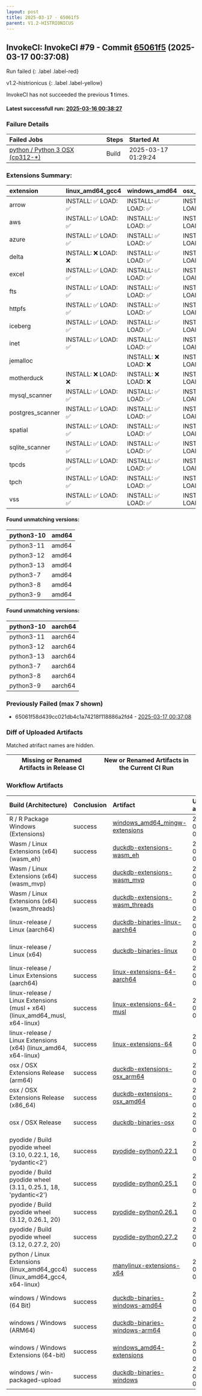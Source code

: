 ```yaml
---
layout: post
title: 2025-03-17 - 65061f5
parent: V1.2-HISTRIONICUS
---
```



## InvokeCI: InvokeCI #79 - Commit [65061f5](https://github.com/duckdb/duckdb/actions/runs/13889063558) (2025-03-17 00:37:08)
 Run failed
{: .label .label-red}

v1.2-histrionicus
{: .label .label-yellow}

InvokeCI has not succeeded the previous **1** times.
#### Latest successfull run: [ 2025-03-16 00:38:27 ](https://github.com/duckdb/duckdb/actions/runs/13878146374)

### Failure Details

| Failed Jobs                                                                                                  | Steps   | Started At          |
|:-------------------------------------------------------------------------------------------------------------|:--------|:--------------------|
| [python / Python 3 OSX (cp312-*)](https://github.com/duckdb/duckdb/actions/runs/13889063558/job/38858379859) | Build   | 2025-03-17 01:29:24 |

### Extensions Summary:

| extension        | linux_amd64_gcc4   | windows_amd64      | osx_arm64          | linux_arm64        | osx_amd64          |
|:-----------------|:-------------------|:-------------------|:-------------------|:-------------------|:-------------------|
| arrow            | INSTALL: ✅ LOAD: ✅ | INSTALL: ✅ LOAD: ✅ | INSTALL: ✅ LOAD: ✅ | INSTALL: ✅ LOAD: ✅ | INSTALL: ✅ LOAD: ✅ |
| aws              | INSTALL: ✅ LOAD: ✅ | INSTALL: ✅ LOAD: ✅ | INSTALL: ✅ LOAD: ✅ | INSTALL: ✅ LOAD: ✅ | INSTALL: ✅ LOAD: ✅ |
| azure            | INSTALL: ✅ LOAD: ✅ | INSTALL: ✅ LOAD: ✅ | INSTALL: ✅ LOAD: ✅ | INSTALL: ✅ LOAD: ✅ | INSTALL: ✅ LOAD: ✅ |
| delta            | INSTALL: ❌ LOAD: ❌ | INSTALL: ✅ LOAD: ✅ | INSTALL: ✅ LOAD: ✅ | INSTALL: ❌ LOAD: ❌ | INSTALL: ✅ LOAD: ✅ |
| excel            | INSTALL: ✅ LOAD: ✅ | INSTALL: ✅ LOAD: ✅ | INSTALL: ✅ LOAD: ✅ | INSTALL: ✅ LOAD: ✅ | INSTALL: ✅ LOAD: ✅ |
| fts              | INSTALL: ✅ LOAD: ✅ | INSTALL: ✅ LOAD: ✅ | INSTALL: ✅ LOAD: ✅ | INSTALL: ✅ LOAD: ✅ | INSTALL: ✅ LOAD: ✅ |
| httpfs           | INSTALL: ✅ LOAD: ✅ | INSTALL: ✅ LOAD: ✅ | INSTALL: ✅ LOAD: ✅ | INSTALL: ✅ LOAD: ✅ | INSTALL: ✅ LOAD: ✅ |
| iceberg          | INSTALL: ✅ LOAD: ✅ | INSTALL: ✅ LOAD: ✅ | INSTALL: ✅ LOAD: ✅ | INSTALL: ✅ LOAD: ✅ | INSTALL: ✅ LOAD: ✅ |
| inet             | INSTALL: ✅ LOAD: ✅ | INSTALL: ✅ LOAD: ✅ | INSTALL: ✅ LOAD: ✅ | INSTALL: ✅ LOAD: ✅ | INSTALL: ✅ LOAD: ✅ |
| jemalloc         |                    | INSTALL: ❌ LOAD: ❌ | INSTALL: ❌ LOAD: ❌ |                    | INSTALL: ❌ LOAD: ❌ |
| motherduck       | INSTALL: ❌ LOAD: ❌ | INSTALL: ❌ LOAD: ❌ | INSTALL: ❌ LOAD: ❌ | INSTALL: ❌ LOAD: ❌ | INSTALL: ❌ LOAD: ❌ |
| mysql_scanner    | INSTALL: ✅ LOAD: ✅ | INSTALL: ✅ LOAD: ✅ | INSTALL: ✅ LOAD: ✅ | INSTALL: ✅ LOAD: ✅ | INSTALL: ✅ LOAD: ✅ |
| postgres_scanner | INSTALL: ✅ LOAD: ✅ | INSTALL: ✅ LOAD: ✅ | INSTALL: ✅ LOAD: ✅ | INSTALL: ✅ LOAD: ✅ | INSTALL: ✅ LOAD: ✅ |
| spatial          | INSTALL: ✅ LOAD: ✅ | INSTALL: ✅ LOAD: ✅ | INSTALL: ✅ LOAD: ✅ | INSTALL: ✅ LOAD: ✅ | INSTALL: ✅ LOAD: ✅ |
| sqlite_scanner   | INSTALL: ✅ LOAD: ✅ | INSTALL: ✅ LOAD: ✅ | INSTALL: ✅ LOAD: ✅ | INSTALL: ✅ LOAD: ✅ | INSTALL: ✅ LOAD: ✅ |
| tpcds            | INSTALL: ✅ LOAD: ✅ | INSTALL: ✅ LOAD: ✅ | INSTALL: ✅ LOAD: ✅ | INSTALL: ✅ LOAD: ✅ | INSTALL: ✅ LOAD: ✅ |
| tpch             | INSTALL: ✅ LOAD: ✅ | INSTALL: ✅ LOAD: ✅ | INSTALL: ✅ LOAD: ✅ | INSTALL: ✅ LOAD: ✅ | INSTALL: ✅ LOAD: ✅ |
| vss              | INSTALL: ✅ LOAD: ✅ | INSTALL: ✅ LOAD: ✅ | INSTALL: ✅ LOAD: ✅ | INSTALL: ✅ LOAD: ✅ | INSTALL: ✅ LOAD: ✅ |

#### Found unmatching versions:

| python3-10   | amd64   |
|:-------------|:--------|
| python3-11   | amd64   |
| python3-12   | amd64   |
| python3-13   | amd64   |
| python3-7    | amd64   |
| python3-8    | amd64   |
| python3-9    | amd64   |

#### Found unmatching versions:

| python3-10   | aarch64   |
|:-------------|:----------|
| python3-11   | aarch64   |
| python3-12   | aarch64   |
| python3-13   | aarch64   |
| python3-7    | aarch64   |
| python3-8    | aarch64   |
| python3-9    | aarch64   |

### Previously Failed (max 7 shown)

- 65061f58d439cc021db4c1a74218f118886a2fd4 - [2025-03-17 00:37:08](https://github.com/duckdb/duckdb/actions/runs/13889063558)

### Diff of Uploaded Artifacts
Matched atrifact names are hidden.

| Missing or Renamed Artifacts in Release CI   | New or Renamed Artifacts in the Current CI Run   |
|----------------------------------------------|--------------------------------------------------|

### Workflow Artifacts

| Build (Architecture)                                                        | Conclusion   | Artifact                                                                                                         | Uploaded at         |
|:----------------------------------------------------------------------------|:-------------|:-----------------------------------------------------------------------------------------------------------------|:--------------------|
| R / R Package Windows (Extensions)                                          | success      | [windows_amd64_mingw-extensions](https://github.com/duckdb/duckdb/actions/runs/13889063558/artifacts/2761571597) | 2025-03-17 01:52:51 |
| Wasm / Linux Extensions (x64) (wasm_eh)                                     | success      | [duckdb-extensions-wasm_eh](https://github.com/duckdb/duckdb/actions/runs/13889063558/artifacts/2761454806)      | 2025-03-17 01:08:00 |
| Wasm / Linux Extensions (x64) (wasm_mvp)                                    | success      | [duckdb-extensions-wasm_mvp](https://github.com/duckdb/duckdb/actions/runs/13889063558/artifacts/2761460027)     | 2025-03-17 01:10:01 |
| Wasm / Linux Extensions (x64) (wasm_threads)                                | success      | [duckdb-extensions-wasm_threads](https://github.com/duckdb/duckdb/actions/runs/13889063558/artifacts/2761462115) | 2025-03-17 01:10:45 |
| linux-release / Linux (aarch64)                                             | success      | [duckdb-binaries-linux-aarch64](https://github.com/duckdb/duckdb/actions/runs/13889063558/artifacts/2761581578)  | 2025-03-17 01:56:42 |
| linux-release / Linux (x64)                                                 | success      | [duckdb-binaries-linux](https://github.com/duckdb/duckdb/actions/runs/13889063558/artifacts/2761597501)          | 2025-03-17 02:02:59 |
| linux-release / Linux Extensions (aarch64)                                  | success      | [linux-extensions-64-aarch64](https://github.com/duckdb/duckdb/actions/runs/13889063558/artifacts/2761679692)    | 2025-03-17 02:31:23 |
| linux-release / Linux Extensions (musl + x64) (linux_amd64_musl, x64-linux) | success      | [linux-extensions-64-musl](https://github.com/duckdb/duckdb/actions/runs/13889063558/artifacts/2761615777)       | 2025-03-17 02:10:09 |
| linux-release / Linux Extensions (x64) (linux_amd64, x64-linux)             | success      | [linux-extensions-64](https://github.com/duckdb/duckdb/actions/runs/13889063558/artifacts/2761453064)            | 2025-03-17 01:07:18 |
| osx / OSX Extensions Release (arm64)                                        | success      | [duckdb-extensions-osx_arm64](https://github.com/duckdb/duckdb/actions/runs/13889063558/artifacts/2761563592)    | 2025-03-17 01:49:42 |
| osx / OSX Extensions Release (x86_64)                                       | success      | [duckdb-extensions-osx_amd64](https://github.com/duckdb/duckdb/actions/runs/13889063558/artifacts/2761644348)    | 2025-03-17 02:19:34 |
| osx / OSX Release                                                           | success      | [duckdb-binaries-osx](https://github.com/duckdb/duckdb/actions/runs/13889063558/artifacts/2761603671)            | 2025-03-17 02:05:21 |
| pyodide / Build pyodide wheel (3.10, 0.22.1, 16, 'pydantic<2')              | success      | [pyodide-python0.22.1](https://github.com/duckdb/duckdb/actions/runs/13889063558/artifacts/2761421536)           | 2025-03-17 00:54:23 |
| pyodide / Build pyodide wheel (3.11, 0.25.1, 18, 'pydantic<2')              | success      | [pyodide-python0.25.1](https://github.com/duckdb/duckdb/actions/runs/13889063558/artifacts/2761416490)           | 2025-03-17 00:52:28 |
| pyodide / Build pyodide wheel (3.12, 0.26.1, 20)                            | success      | [pyodide-python0.26.1](https://github.com/duckdb/duckdb/actions/runs/13889063558/artifacts/2761416680)           | 2025-03-17 00:52:33 |
| pyodide / Build pyodide wheel (3.12, 0.27.2, 20)                            | success      | [pyodide-python0.27.2](https://github.com/duckdb/duckdb/actions/runs/13889063558/artifacts/2761417452)           | 2025-03-17 00:52:52 |
| python / Linux Extensions (linux_amd64_gcc4) (linux_amd64_gcc4, x64-linux)  | success      | [manylinux-extensions-x64](https://github.com/duckdb/duckdb/actions/runs/13889063558/artifacts/2761513608)       | 2025-03-17 01:31:42 |
| windows / Windows (64 Bit)                                                  | success      | [duckdb-binaries-windows-amd64](https://github.com/duckdb/duckdb/actions/runs/13889063558/artifacts/2761502056)  | 2025-03-17 01:27:23 |
| windows / Windows (ARM64)                                                   | success      | [duckdb-binaries-windows-arm64](https://github.com/duckdb/duckdb/actions/runs/13889063558/artifacts/2761650998)  | 2025-03-17 02:21:42 |
| windows / Windows Extensions (64-bit)                                       | success      | [windows_amd64-extensions](https://github.com/duckdb/duckdb/actions/runs/13889063558/artifacts/2761845473)       | 2025-03-17 03:21:53 |
| windows / win-packaged-upload                                               | success      | [duckdb-binaries-windows](https://github.com/duckdb/duckdb/actions/runs/13889063558/artifacts/2761660500)        | 2025-03-17 02:24:55 |
